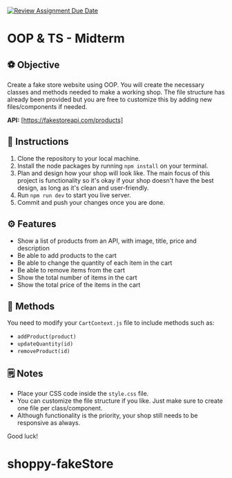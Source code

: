 [![Review Assignment Due Date](https://classroom.github.com/assets/deadline-readme-button-22041afd0340ce965d47ae6ef1cefeee28c7c493a6346c4f15d667ab976d596c.svg)](https://classroom.github.com/a/hdz24iqW)
# OOP & TS - Midterm

## ⚽️ Objective

Create a fake store website using OOP. You will create the necessary classes and methods needed to make a working shop. The file structure has already been provided but you are free to customize this by adding new files/components if needed.

**API:** [https://fakestoreapi.com/products]

## 📖 Instructions

1. Clone the repository to your local machine.
2. Install the node packages by running `npm install` on your terminal.
3. Plan and design how your shop will look like. The main focus of this project is functionality so it's okay if your shop doesn't have the best design, as long as it's clean and user-friendly.
4. Run `npm run dev` to start you live server.
5. Commit and push your changes once you are done.

## ⚙️ Features

- Show a list of products from an API, with image, title, price and description
- Be able to add products to the cart
- Be able to change the quantity of each item in the cart
- Be able to remove items from the cart
- Show the total number of items in the cart
- Show the total price of the items in the cart

## 🔣 Methods

You need to modify your `CartContext.js` file to include methods such as:

- `addProduct(product)`
- `updateQuantity(id)`
- `removeProduct(id)`

## 🗒️ Notes

- Place your CSS code inside the `style.css` file.
- You can customize the file structure if you like. Just make sure to create one file per class/component.
- Although functionality is the priority, your shop still needs to be responsive as always.

Good luck!
# shoppy-fakeStore

